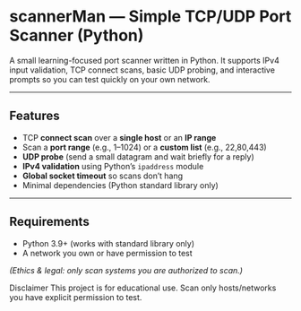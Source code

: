 # scannerMan — Simple TCP/UDP Port Scanner (Python)

A small learning-focused port scanner written in Python. It supports IPv4 input validation, TCP connect scans, basic UDP probing, and interactive prompts so you can test quickly on your own network.

---

## Features
- TCP **connect scan** over a **single host** or an **IP range**
- Scan a **port range** (e.g., 1–1024) or a **custom list** (e.g., 22,80,443)
- **UDP probe** (send a small datagram and wait briefly for a reply)
- **IPv4 validation** using Python’s `ipaddress` module
- **Global socket timeout** so scans don’t hang
- Minimal dependencies (Python standard library only)

---

## Requirements
- Python 3.9+ (works with standard library only)
- A network you own or have permission to test

*(Ethics & legal: only scan systems you are authorized to scan.)*

Disclaimer
This project is for educational use. Scan only hosts/networks you have explicit permission to test.
